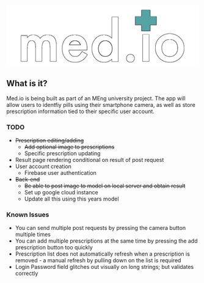 ![alt text](./app/assets/medio_logo_outlined.png?raw=true)

## What is it?

Med.io is being built as part of an MEng university project. The app will allow users to identfiy pills using their smartphone camera, as well as store prescription information tied to their specific user account.

### TODO

+ ~~Prescription editing/adding~~
	+ ~~Add optional image to prescriptions~~
	+ Specific prescription updating
+ Result page rendering conditional on result of post request
+ User account creation
	+ Firebase user authentication
+ ~~Back-end~~
	+ ~~Be able to post image to model on local server and obtain result~~
	+ Set up google cloud instance
	+ Update all this using this years model

### Known Issues

+ You can send multiple post requests by pressing the camera button multiple times
+ You can add multiple prescriptions at the same time by pressing the add prescription button too quickly
+ Prescription list does not automatically refresh when a prescription is removed - a manual refresh by pulling down on the list is required
+ Login Password field glitches out visually on long strings; but validates correctly
